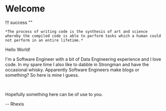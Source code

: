 # Welcome

!!! success ""
    
    *The process of writing code is the synthesis of art and science whereby the compiled code is able to perform tasks which a human could not perform in an entire lifetime.*

Hello World!

I'm a Software Engineer with a bit of Data Engineering experience and I love code.
In my spare time I also like to dabble in Strongman and have the occasional whisky.
Apparently Software Engineers make blogs or something? So here is mine I guess. 

<br/>

Hopefully something here can be of use to you.

-- Rhexis
